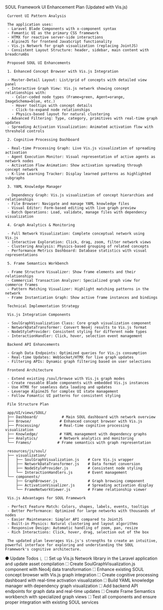 SOUL Framework UI Enhancement Plan (Updated with Vis.js)

     Current UI Pattern Analysis

     The application uses:
     - Laravel Blade Components with x-component syntax
     - Fomantic UI as the primary CSS framework 
     - HTMX for reactive server-side interactions
     - AlpineJS for frontend JavaScript functionality
     - Vis.js Network for graph visualization (replacing JointJS)
     - Consistent Layout Structure: header, sidebar, main content with breadcrumbs

     Proposed SOUL UI Enhancements

     1. Enhanced Concept Browser with Vis.js Integration

     - Master-Detail Layout: List/grid of concepts with detailed view panel
     - Interactive Graph View: Vis.js network showing concept relationships with:
       - Color-coded node types (Frame=green, Agent=orange, ImageSchema=blue, etc.)
       - Hover tooltips with concept details
       - Click-to-expand node relationships
       - Physics-based layout for natural clustering
     - Advanced Filtering: Type, category, primitives with real-time graph updates
     - Spreading Activation Visualization: Animated activation flow with threshold controls

     2. Cognitive Processing Dashboard

     - Real-time Processing Graph: Live Vis.js visualization of spreading activation
     - Agent Execution Monitor: Visual representation of active agents as network nodes
     - Activation Flow Animation: Show activation spreading through concept network
     - K-line Learning Tracker: Display learned patterns as highlighted subgraphs

     3. YAML Knowledge Manager

     - Dependency Graph: Vis.js visualization of concept hierarchies and relationships
     - File Browser: Navigate and manage YAML knowledge files
     - Visual Editor: Form-based editing with live graph preview
     - Batch Operations: Load, validate, manage files with dependency visualization

     4. Graph Analytics & Monitoring

     - Full Network Visualization: Complete conceptual network using Vis.js
     - Interactive Exploration: Click, drag, zoom, filter network views
     - Clustering Analysis: Physics-based grouping of related concepts
     - Performance Metrics Dashboard: Database statistics with visual representations

     5. Frame Semantics Workbench

     - Frame Structure Visualizer: Show frame elements and their relationships
     - Commercial Transaction Analyzer: Specialized graph view for commerce frames
     - Pattern Matching Visualizer: Highlight matching patterns in the network
     - Frame Instantiation Graph: Show active frame instances and bindings

     Technical Implementation Strategy

     Vis.js Integration Components

     - SoulGraphVisualization Class: Core graph visualization component
     - NetworkDataTransformer: Convert Neo4j results to Vis.js format  
     - NodeStyleProvider: Consistent styling for different node types
     - InteractionHandler: Click, hover, selection event management

     Backend API Enhancements

     - Graph Data Endpoints: Optimized queries for Vis.js consumption
     - Real-time Updates: WebSocket/HTMX for live graph updates
     - Filtering APIs: Dynamic graph filtering based on user selections

     Frontend Architecture

     - Extend existing /soul/browse with Vis.js graph modes
     - Create reusable Blade components with embedded Vis.js instances
     - Use HTMX for seamless data loading and updates
     - Leverage AlpineJS for complex UI state management
     - Follow Fomantic UI patterns for consistent styling

     File Structure Plan

     app/UI/views/SOUL/
     ├── Dashboard/           # Main SOUL dashboard with network overview
     ├── Browse/             # Enhanced concept browser with Vis.js
     ├── Processing/         # Real-time cognitive processing visualization  
     ├── Knowledge/          # YAML management with dependency graphs
     ├── Analytics/          # Network analytics and monitoring
     └── Frames/            # Frame semantics with graph representation

     resources/js/soul/
     ├── visualization/
     │   ├── SoulGraphVisualization.js    # Core Vis.js wrapper
     │   ├── NetworkDataTransformer.js    # Data format conversion
     │   ├── NodeStyleProvider.js         # Consistent node styling
     │   └── InteractionHandlers.js       # Event management
     └── components/
         ├── GraphBrowser.js              # Graph browsing component
         ├── ActivationVisualizer.js      # Spreading activation display
         └── FrameNetworkViewer.js        # Frame relationship viewer

     Vis.js Advantages for SOUL Framework

     - Perfect Feature Match: Colors, shapes, labels, events, tooltips
     - Better Performance: Optimized for large networks with thousands of nodes
     - Easier Maintenance: Simpler API compared to JointJS
     - Built-in Physics: Natural clustering and layout algorithms
     - Responsive Design: Automatic handling of zoom, pan, resize
     - Rich Interactions: Click, hover, drag, selection out of the box

     The updated plan leverages Vis.js's strengths to create an intuitive, powerful interface for exploring and understanding the SOUL Framework's cognitive architecture.

● Update Todos
⎿  ☐ Set up Vis.js Network library in the Laravel application and update asset compilation
☐ Create SoulGraphVisualization.js component with Neo4j data transformation
☐ Enhance existing SOUL concept browser with Vis.js graph integration
☐ Create cognitive processing dashboard with real-time activation visualization
☐ Build YAML knowledge manager with dependency graph visualization
☐ Add backend API endpoints for graph data and real-time updates
☐ Create Frame Semantics workbench with specialized graph views
☐ Test all components and ensure proper integration with existing SOUL services

